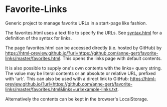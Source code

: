 ﻿Favorite-Links
==============

Generic project to manage favorite URLs in a start-page like fashion.

The favorites.html uses a text file to specify the URLs.
See [syntax.html](syntax.html) for a definition of the syntax for links.

The page favorites.html can be accessed directly (i.e. hosted by GitHub) by
<https://html-preview.github.io/?url=https://github.com/anne-gert/favorite-links/master/favorites.html>.
This opens the links page with default contents.

It is also possible to supply one's own contents with the links= query string.
The value may be literal contents or an absolute or relative URL, prefixed
with 'url:'. This can also be used with a direct link to GitHub:
<https://html-preview.github.io/?url=https://github.com/anne-gert/favorite-links/master/favorites.html&links=url:example-links.txt>.

Alternatively the contents can be kept in the browser's LocalStorage.

